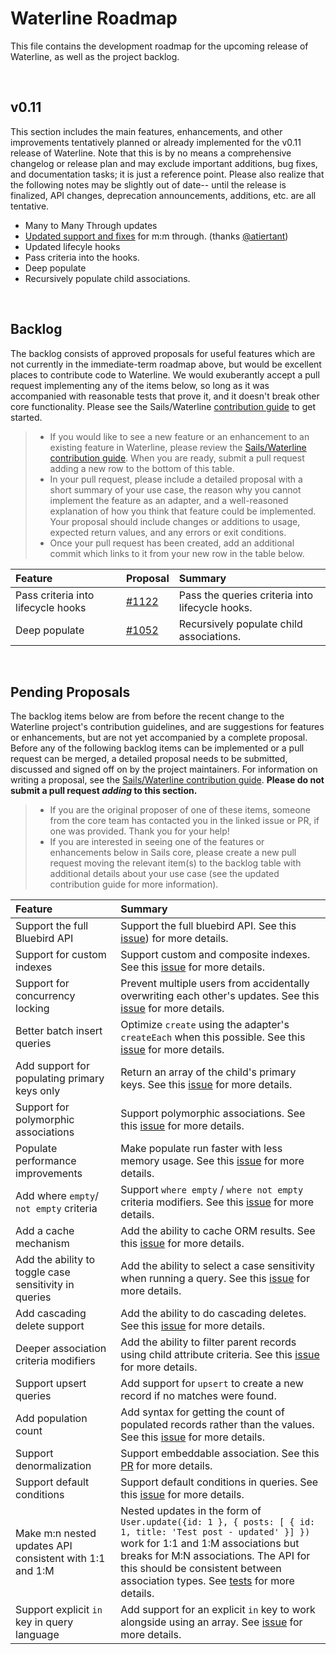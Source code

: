 # Waterline Roadmap

This file contains the development roadmap for the upcoming release of Waterline, as well as the project backlog.

&nbsp;
&nbsp;


## v0.11

This section includes the main features, enhancements, and other improvements tentatively planned or already implemented for the v0.11 release of Waterline.  Note that this is by no means a comprehensive changelog or release plan and may exclude important additions, bug fixes, and documentation tasks; it is just a reference point.  Please also realize that the following notes may be slightly out of date-- until the release is finalized, API changes, deprecation announcements, additions, etc. are all tentative.

 + Many to Many Through updates
  + [Updated support and fixes](https://github.com/balderdashy/waterline/pull/1134) for m:m through. (thanks [@atiertant](https://github.com/atiertant))
 + Updated lifecyle hooks
  + Pass criteria into the hooks.
 + Deep populate
  + Recursively populate child associations.


&nbsp;
&nbsp;


## Backlog

The backlog consists of approved proposals for useful features which are not currently in the immediate-term roadmap above, but would be excellent places to contribute code to Waterline. We would exuberantly accept a pull request implementing any of the items below, so long as it was accompanied with reasonable tests that prove it, and it doesn't break other core functionality. Please see the Sails/Waterline [contribution guide](https://github.com/balderdashy/sails/blob/master/CONTRIBUTING.md) to get started.

> - If you would like to see a new feature or an enhancement to an existing feature in Waterline, please review the [Sails/Waterline contribution guide](https://github.com/balderdashy/sails/blob/master/CONTRIBUTING.md). When you are ready, submit a pull request adding a new row to the bottom of this table.
> - In your pull request, please include a detailed proposal with a short summary of your use case, the reason why you cannot implement the feature as an adapter, and a well-reasoned explanation of how you think that feature could be implemented.  Your proposal should include changes or additions to usage, expected return values, and any errors or exit conditions.
> - Once your pull request has been created, add an additional commit which links to it from your new row in the table below.



Feature                                          | Proposal                                                                              | Summary
 :---------------------------------------------- | :------------------------------------------------------------------------------------ | :----------------------------------------------------------------------------------------------------------
 Pass criteria into lifecycle hooks              | [#1122](https://github.com/balderdashy/waterline/pull/1122)                           | Pass the queries criteria into lifecycle hooks.
 Deep populate                                   | [#1052](https://github.com/balderdashy/waterline/pull/1052)                           | Recursively populate child associations.



&nbsp;
&nbsp;


## Pending Proposals

The backlog items below are from before the recent change to the Waterline project's contribution guidelines, and are suggestions for features or enhancements, but are not yet accompanied by a complete proposal.  Before any of the following backlog items can be implemented or a pull request can be merged, a detailed proposal needs to be submitted, discussed and signed off on by the project maintainers.  For information on writing a proposal, see the [Sails/Waterline contribution guide](https://github.com/balderdashy/sails/blob/master/CONTRIBUTING.md).  **Please do not submit a pull request _adding_ to this section.**

> - If you are the original proposer of one of these items, someone from the core team has contacted you in the linked issue or PR, if one was provided. Thank you for your help!
> - If you are interested in seeing one of the features or enhancements below in Sails core, please create a new pull request moving the relevant item(s) to the backlog table with additional details about your use case (see the updated contribution guide for more information).


Feature                                                     | Summary
 :--------------------------------------------------------- | :------------------------------------------------------------------------------------------------------------------------------------------------------------------------------------------------------
 Support the full Bluebird API                              | Support the full bluebird API. See this [issue](https://github.com/balderdashy/waterline/issues/1232)) for more details.
 Support for custom indexes                                 | Support custom and composite indexes. See this [issue](https://github.com/balderdashy/waterline/issues/109) for more details.
 Support for concurrency locking                            | Prevent multiple users from accidentally overwriting each other's updates. See this [issue](https://github.com/balderdashy/waterline/issues/1259) for more details.
 Better batch insert queries                                | Optimize `create` using the adapter's `createEach` when this possible. See this [issue](https://github.com/balderdashy/waterline/issues/1007) for more details.
 Add support for populating primary keys only               | Return an array of the child's primary keys. See this [issue](https://github.com/balderdashy/waterline/issues/532) for more details.
 Support for polymorphic associations                       | Support polymorphic associations. See this [issue](https://github.com/balderdashy/waterline/issues/484) for more details.
 Populate performance improvements                          | Make populate run faster with less memory usage. See this [issue](https://github.com/balderdashy/waterline/issues/343) for more details.
 Add where `empty`/ `not empty` criteria                    | Support `where empty` / `where not empty` criteria modifiers. See this [issue](https://github.com/balderdashy/waterline/issues/189) for more details.
 Add a cache mechanism                                      | Add the ability to cache ORM results. See this [issue](https://github.com/balderdashy/waterline/issues/200) for more details.
 Add the ability to toggle case sensitivity in queries      | Add the ability to select a case sensitivity when running a query. See this [issue](https://github.com/balderdashy/waterline/issues/239) for more details.
 Add cascading delete support                               | Add the ability to do cascading deletes. See this [issue](https://github.com/balderdashy/waterline/issues/251) for more details.
 Deeper association criteria modifiers                      | Add the ability to filter parent records using child attribute criteria. See this [issue](https://github.com/balderdashy/waterline/issues/266) for more details.
 Support upsert queries                                     | Add support for `upsert` to create a new record if no matches were found.
 Add population count                                       | Add syntax for getting the count of populated records rather than the values. See this [issue](https://github.com/balderdashy/waterline/issues/811) for more details.
 Support denormalization                                    | Support embeddable association. See this [PR](https://github.com/balderdashy/waterline/pull/428) for more details.
 Support default conditions                                 | Support default conditions in queries. See this [issue](https://github.com/balderdashy/waterline/issues/988) for more details.
 Make m:n nested updates API consistent with 1:1 and 1:M    | Nested updates in the form of `User.update({id: 1 }, { posts: [ { id: 1, title: 'Test post - updated' }] })` work for 1:1 and 1:M associations but breaks for M:N associations. The API for this should be consistent between association types. See [tests](https://github.com/balderdashy/waterline-adapter-tests/pull/51) for more details.
 Support explicit `in` key in query language                | Add support for an explicit `in` key to work alongside using an array. See [issue](https://github.com/balderdashy/waterline/issues/1186) for more details.

